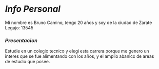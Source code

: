 # _Info Personal_ #
Mi nombre es Bruno Camino, tengo 20 años y soy de la ciudad de Zarate
Legajo: 13545


### _Presentacion_ ###
Estudie en un colegio tecnico y elegi esta carrera porque me genero un interes que se fue alimentando con los años,
y el amplio abanico de areas de estudio que posee.
